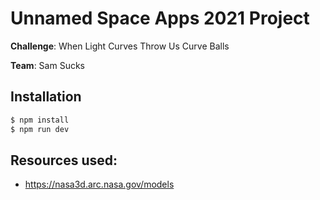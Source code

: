 # Unnamed Space Apps 2021 Project

**Challenge**: When Light Curves Throw Us Curve Balls

**Team**: Sam Sucks

## Installation

```sh
$ npm install
$ npm run dev
```

## Resources used:

- https://nasa3d.arc.nasa.gov/models